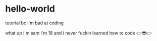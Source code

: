# hello-world

tutorial bc i'm bad at coding

what up i'm sam i'm 18 and i never fuckin learned how to code 👉😎👉

